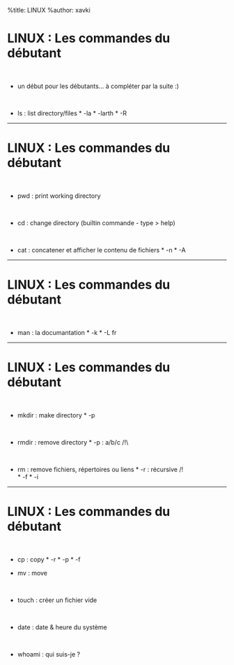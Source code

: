 %title: LINUX
%author: xavki


# LINUX : Les commandes du débutant

<br>

* un début pour les débutants... à compléter par la suite :)

<br>

* ls : list directory/files 
		* -la
		* -larth
		* -R

-------------------------------------------------------------------------------

# LINUX : Les commandes du débutant

<br>

* pwd : print working directory

<br>

* cd : change directory	(builtin commande - type > help)

<br>

* cat : concatener et afficher le contenu de fichiers
		* -n
		* -A

-------------------------------------------------------------------------------

# LINUX : Les commandes du débutant

<br>

* man : la documantation
		* -k
		* -L fr

-------------------------------------------------------------------------------

# LINUX : Les commandes du débutant

<br>

* mkdir : make directory
		* -p

<br>

* rmdir : remove directory
		* -p : a/b/c /!\

<br>

* rm : remove fichiers, répertoires ou liens
		* -r : récursive /!\
		* -f
		* -i

-------------------------------------------------------------------------------

# LINUX : Les commandes du débutant

<br>

* cp : copy
		* -r
		* -p
		* -f

* mv : move

<br>

* touch : créer un fichier vide

<br>

* date : date & heure du système

<br>

* whoami : qui suis-je ?

